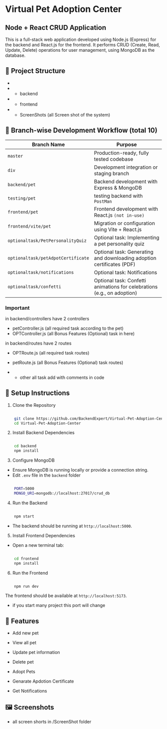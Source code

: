 # Virtual Pet Adoption Center

## Node + React CRUD Application

This is a full-stack web application developed using Node.js (Express) for the backend and React.js for the frontend. It performs CRUD (Create, Read, Update, Delete) operations for user management, using MongoDB as the database.

## 📂 Project Structure

-
- - backend
- - frontend
- - ScreenShots (all Screen shot of the system)


## 🌳 Branch-wise Development Workflow (total 10)

| Branch Name        | Purpose                                              |
|--------------------|------------------------------------------------------|
| `master`             | Production-ready, fully tested codebase              |
| `div`             | Development integration or staging branch              |
| `backend/pet`          | Backend development with Express & MongoDB           |
| `testing/pet`         | testing backend with `PostMan`                   |
| `frontend/pet`   | Frontend development with React.js `(not in-use)`  |
| `frontend/vite/pet`    | Migration or configuration using Vite + React.js    |
| `optionaltask/PetPersonalityQuiz`             | Optional task: Implementing a pet personality quiz       |
| `optionaltask/petAdpotCertificate`             | Optional task: Generating and downloading adoption certificates (PDF)       |
| `optionaltask/notifications`             | Optional task: Notifications       |
| `optionaltask/confetti`             | Optional task: Confetti animations for celebrations (e.g., on adoption)       |

### Important

in backend/controllers have 2 controllers

- petController.js (all required task according to the pet)
- OPTController.js (all Bonus Features (Optional) task in here)

in backend/routes have 2 routes

- OPTRoute.js (all required task routes)
- petRoute.js (all Bonus Features (Optional) task routes)

- - other all task add with comments in code


## 🚀 Setup Instructions
1. Clone the Repository

```bash

    git clone https://github.com/BackendExpert/Virtual-Pet-Adoption-Center.git
    cd Virtual-Pet-Adoption-Center

```

2. Install Backend Dependencies

```bash

    cd backend
    npm install


```

3. Configure MongoDB

- Ensure MongoDB is running locally or provide a connection string.
- Edit `.env` file in the `backend` folder

```bash

    PORT=5000
    MONGO_URI=mongodb://localhost:27017/crud_db

```

4. Run the Backend

```bash

    npm start


```

- The backend should be running at `http://localhost:5000`.


5. Install Frontend Dependencies

- Open a new terminal tab:

```bash

    cd frontend
    npm install

```

6. Run the Frontend

```bash

    npm run dev

```

The frontend should be available at `http://localhost:5173`.
- if you start many project this port will change



## 🔧 Features
- Add new pet

- View all pet

- Update pet information

- Delete pet

- Adopt Pets

- Genarate Apdotion Certificate

- Get Notifications 


## 🖼️ Screenshots

- all screen shorts in /ScreenShot folder


